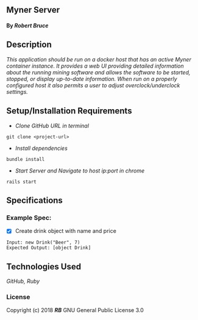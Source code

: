 ## **Myner Server**

#### By _**Robert Bruce**_

## Description

_This application should be run on a docker host that has an active Myner container instance. It provides a web UI providing detailed information about the running mining software and allows the software to be started, stopped, or display up-to-date information. When run on a properly configured host it also permits a user to adjust overclock/underclock settings._

## Setup/Installation Requirements

* _Clone GitHub URL in terminal_
```
git clone <project-url>
```
* _Install dependencies_
```
bundle install
```
* _Start Server and Navigate to host ip:port in chrome_
```
rails start
```


## Specifications

### Example Spec:

- [x] Create drink object with name and price
````
Input: new Drink("Beer", 7)
Expected Output: [object Drink]
````

## Technologies Used
_GitHub, Ruby_

### License
Copyright (c) 2018 **_RB_** GNU General Public License 3.0

